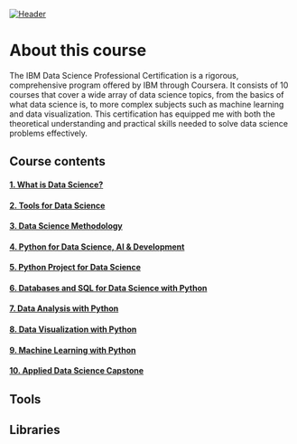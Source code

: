 [![Header](https://user-images.githubusercontent.com/84391594/152703941-8c1b3e93-7358-4274-8c7d-b152d3132814.png)](https://www.coursera.org/professional-certificates/ibm-data-science)

# About this course
The IBM Data Science Professional Certification is a rigorous, comprehensive program offered by IBM through Coursera. It consists of 10 courses that cover a wide array of data science topics, from the basics of what data science is, to more complex subjects such as machine learning and data visualization. This certification has equipped me with both the theoretical understanding and practical skills needed to solve data science problems effectively.


## Course contents
#### [1. What is Data Science?](https://github.com/imjustha/IBM_DataScienceProfessional_Certificate/tree/main/1.%20What%20is%20Data%20Science)
#### [2. Tools for Data Science](https://github.com/imjustha/IBM_DataScienceProfessional_Certificate/tree/main/2.%20Tools%20for%20Data%20Science)
#### [3. Data Science Methodology](https://github.com/imjustha/IBM_DataScienceProfessional_Certificate/tree/main/3.%20Data%20Science%20Methodology)
#### [4. Python for Data Science, AI & Development](https://github.com/imjustha/IBM_DataScienceProfessional_Certificate/tree/main/4.%20Python%20for%20Data%20Science%2C%20AI%20%26%20Development)
#### [5. Python Project for Data Science]()
#### [6. Databases and SQL for Data Science with Python]()
#### [7. Data Analysis with Python]()
#### [8. Data Visualization with Python]()
#### [9. Machine Learning with Python]()
#### [10. Applied Data Science Capstone]()

## Tools

## Libraries
